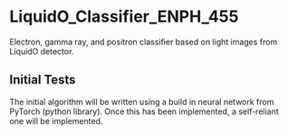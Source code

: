 # LiquidO_Classifier_ENPH_455
Electron, gamma ray, and positron classifier based on light images from LiquidO detector.

## Initial Tests
The initial algorithm will be written using a build in neural network from PyTorch (python library). Once this has been implemented, a self-reliant one will be implemented.
